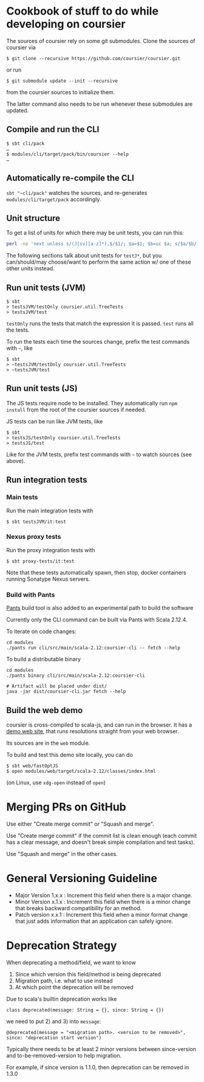 # Cookbook of stuff to do while developing on coursier

The sources of coursier rely on some git submodules. Clone the sources of coursier via
```
$ git clone --recursive https://github.com/coursier/coursier.git
```
or run
```
$ git submodule update --init --recursive
```
from the coursier sources to initialize them.

The latter command also needs to be run whenever these submodules are updated.

## Compile and run the CLI

```
$ sbt cli/pack
…
$ modules/cli/target/pack/bin/coursier --help
…
```

## Automatically re-compile the CLI

`sbt "~cli/pack"` watches the sources, and re-generates `modules/cli/target/pack` accordingly.

## Unit structure

To get a list of units for which there may be unit tests, you can run this:
```sh
perl -ne 'next unless s/(J[sv][a-z]*),$/$1/; $a=$1; $b=uc $a; s/$a/$b/;print' build.sbt |sort -u
```

The following sections talk about unit tests for `testJ*`, but you can/should/may choose/want
to perform the same action w/ one of these other units instead.

## Run unit tests (JVM)

```
$ sbt
> testsJVM/testOnly coursier.util.TreeTests
> testsJVM/test
```

`testOnly` runs the tests that match the expression it is passed.
`test` runs all the tests.

To run the tests each time the sources change, prefix the test commands with
`~`, like
```
$ sbt
> ~testsJVM/testOnly coursier.util.TreeTests
> ~testsJVM/test
```

## Run unit tests (JS)

The JS tests require node to be installed. They automatically run `npm install` from the root of the coursier sources if needed.

JS tests can be run like JVM tests, like
```
$ sbt
> testsJS/testOnly coursier.util.TreeTests
> testsJS/test
```

Like for the JVM tests, prefix test commands with `~` to watch sources (see above).

## Run integration tests

### Main tests

Run the main integration tests with
```
$ sbt testsJVM/it:test
```

### Nexus proxy tests

Run the proxy integration tests with
```
$ sbt proxy-tests/it:test
```

Note that these tests automatically spawn, then stop, docker containers running Sonatype Nexus servers.

### Build with Pants

[Pants](https://github.com/pantsbuild/pants) build tool is also added to an experimental path to build the software

Currently only the CLI command can be built via Pants with Scala 2.12.4.

To iterate on code changes:

```
cd modules
./pants run cli/src/main/scala-2.12:coursier-cli -- fetch --help
```

To build a distributable binary
```
cd modules
./pants binary cli/src/main/scala-2.12:coursier-cli

# Artifact will be placed under dist/
java -jar dist/coursier-cli.jar fetch --help
```

## Build the web demo

coursier is cross-compiled to scala-js, and can run in the browser. It has a [demo web site](https://coursier.github.io/coursier/#demo), that runs resolutions straight from your web browser.

Its sources are in the `web` module.

To build and test this demo site locally, you can do
```
$ sbt web/fastOptJS
$ open modules/web/target/scala-2.12/classes/index.html
```
(on Linux, use `xdg-open` instead of `open`)


# Merging PRs on GitHub

Use either "Create merge commit" or "Squash and merge".

Use "Create merge commit" if the commit list is clean enough (each commit has a clear message, and doesn't break simple compilation and test tasks).

Use "Squash and merge" in the other cases.

# General Versioning Guideline

* Major Version 1.x.x : Increment this field when there is a major change.
* Minor Version x.1.x : Increment this field when there is a minor change that breaks backward compatibility for an method.
* Patch version x.x.1 : Increment this field when a minor format change that just adds information that an application can safely ignore.

# Deprecation Strategy

When deprecating a method/field, we want to know
1. Since which version this field/method is being deprecated
2. Migration path, i.e. what to use instead
3. At which point the deprecation will be removed

Due to scala's builtin deprecation works like
```
class deprecated(message: String = {}, since: String = {})
```
we need to put 2) and 3) into `message`:
```
@deprecated(message = "<migration path>. <version to be removed>", since: "deprecation start version")
```

Typically there needs to be at least 2 minor versions between since-version and to-be-removed-version to help migration.

For example, if since version is 1.1.0, then deprecation can be removed in 1.3.0
